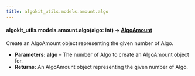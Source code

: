 ```yaml
---
title: algokit_utils.models.amount.algo
---
```


#### algokit_utils.models.amount.algo(algo: int) → [AlgoAmount](/reference/algokit-utils-py/api/AlgoAmount#AlgoAmount)

Create an AlgoAmount object representing the given number of Algo.

- **Parameters:**
  **algo** – The number of Algo to create an AlgoAmount object for.
- **Returns:**
  An AlgoAmount object representing the given number of Algo.
